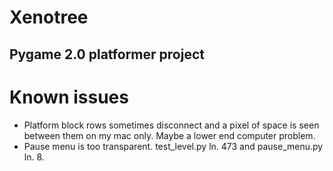 # Xenotree
## Pygame 2.0 platformer project

# Known issues
* Platform block rows sometimes disconnect and a pixel of space is seen between them on my mac only. Maybe a lower end computer problem.
* Pause menu is too transparent. test_level.py ln. 473 and pause_menu.py ln. 8.